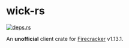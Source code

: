 # wick-rs

[![deps.rs](https://deps.rs/repo/github/ckatsak/wick-rs/status.svg)](https://deps.rs/repo/github/ckatsak/wick-rs)

An **unofficial** client crate for
[Firecracker](https://github.com/firecracker-microvm/firecracker) v1.13.1.
